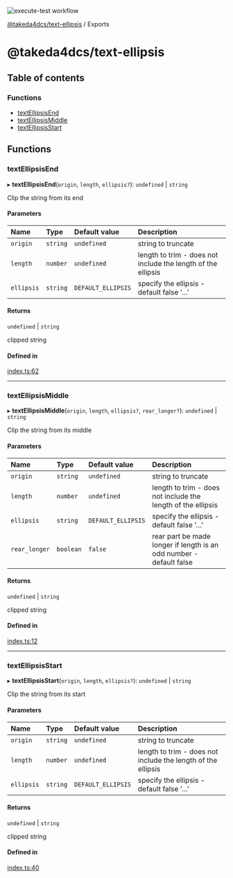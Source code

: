 ![execute-test workflow](https://github.com/takeda4dcs/text-ellipsis/actions/workflows/execute-test.yaml/badge.svg)

[@takeda4dcs/text-ellipsis](README.md) / Exports

# @takeda4dcs/text-ellipsis

## Table of contents

### Functions

- [textEllipsisEnd](modules.md#textellipsisend)
- [textEllipsisMiddle](modules.md#textellipsismiddle)
- [textEllipsisStart](modules.md#textellipsisstart)

## Functions

### textEllipsisEnd

▸ **textEllipsisEnd**(`origin`, `length`, `ellipsis?`): `undefined` \| `string`

Clip the string from its end

#### Parameters

| Name | Type | Default value | Description |
| :------ | :------ | :------ | :------ |
| `origin` | `string` | `undefined` | string to truncate |
| `length` | `number` | `undefined` | length to trim - does not include the length of the ellipsis |
| `ellipsis` | `string` | `DEFAULT_ELLIPSIS` | specify the ellipsis - default false '…' |

#### Returns

`undefined` \| `string`

clipped string

#### Defined in

[index.ts:62](https://github.com/takeda4dcs/text-ellipsis/blob/09729ea/index.ts#L62)

___

### textEllipsisMiddle

▸ **textEllipsisMiddle**(`origin`, `length`, `ellipsis?`, `rear_longer?`): `undefined` \| `string`

Clip the string from its middle

#### Parameters

| Name | Type | Default value | Description |
| :------ | :------ | :------ | :------ |
| `origin` | `string` | `undefined` | string to truncate |
| `length` | `number` | `undefined` | length to trim - does not include the length of the ellipsis |
| `ellipsis` | `string` | `DEFAULT_ELLIPSIS` | specify the ellipsis - default false '…' |
| `rear_longer` | `boolean` | `false` | rear part be made longer if length is an odd number - default false |

#### Returns

`undefined` \| `string`

clipped string

#### Defined in

[index.ts:12](https://github.com/takeda4dcs/text-ellipsis/blob/09729ea/index.ts#L12)

___

### textEllipsisStart

▸ **textEllipsisStart**(`origin`, `length`, `ellipsis?`): `undefined` \| `string`

Clip the string from its start

#### Parameters

| Name | Type | Default value | Description |
| :------ | :------ | :------ | :------ |
| `origin` | `string` | `undefined` | string to truncate |
| `length` | `number` | `undefined` | length to trim - does not include the length of the ellipsis |
| `ellipsis` | `string` | `DEFAULT_ELLIPSIS` | specify the ellipsis - default false '…' |

#### Returns

`undefined` \| `string`

clipped string

#### Defined in

[index.ts:40](https://github.com/takeda4dcs/text-ellipsis/blob/09729ea/index.ts#L40)
